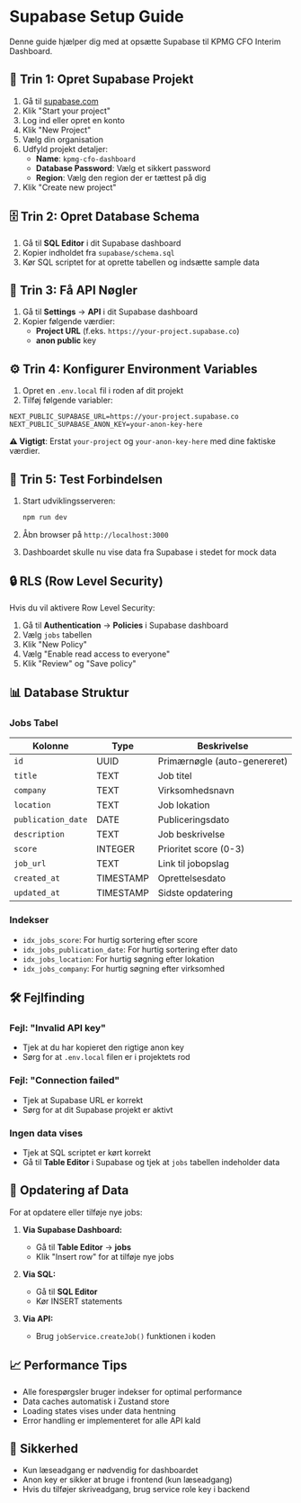 # Supabase Setup Guide

Denne guide hjælper dig med at opsætte Supabase til KPMG CFO Interim Dashboard.

## 🚀 Trin 1: Opret Supabase Projekt

1. Gå til [supabase.com](https://supabase.com)
2. Klik "Start your project"
3. Log ind eller opret en konto
4. Klik "New Project"
5. Vælg din organisation
6. Udfyld projekt detaljer:
   - **Name**: `kpmg-cfo-dashboard`
   - **Database Password**: Vælg et sikkert password
   - **Region**: Vælg den region der er tættest på dig
7. Klik "Create new project"

## 🗄️ Trin 2: Opret Database Schema

1. Gå til **SQL Editor** i dit Supabase dashboard
2. Kopier indholdet fra `supabase/schema.sql`
3. Kør SQL scriptet for at oprette tabellen og indsætte sample data

## 🔑 Trin 3: Få API Nøgler

1. Gå til **Settings** → **API** i dit Supabase dashboard
2. Kopier følgende værdier:
   - **Project URL** (f.eks. `https://your-project.supabase.co`)
   - **anon public** key

## ⚙️ Trin 4: Konfigurer Environment Variables

1. Opret en `.env.local` fil i roden af dit projekt
2. Tilføj følgende variabler:

```env
NEXT_PUBLIC_SUPABASE_URL=https://your-project.supabase.co
NEXT_PUBLIC_SUPABASE_ANON_KEY=your-anon-key-here
```

**⚠️ Vigtigt**: Erstat `your-project` og `your-anon-key-here` med dine faktiske værdier.

## 🧪 Trin 5: Test Forbindelsen

1. Start udviklingsserveren:
   ```bash
   npm run dev
   ```

2. Åbn browser på `http://localhost:3000`
3. Dashboardet skulle nu vise data fra Supabase i stedet for mock data

## 🔒 RLS (Row Level Security)

Hvis du vil aktivere Row Level Security:

1. Gå til **Authentication** → **Policies** i Supabase dashboard
2. Vælg `jobs` tabellen
3. Klik "New Policy"
4. Vælg "Enable read access to everyone"
5. Klik "Review" og "Save policy"

## 📊 Database Struktur

### Jobs Tabel

| Kolonne | Type | Beskrivelse |
|---------|------|-------------|
| `id` | UUID | Primærnøgle (auto-genereret) |
| `title` | TEXT | Job titel |
| `company` | TEXT | Virksomhedsnavn |
| `location` | TEXT | Job lokation |
| `publication_date` | DATE | Publiceringsdato |
| `description` | TEXT | Job beskrivelse |
| `score` | INTEGER | Prioritet score (0-3) |
| `job_url` | TEXT | Link til jobopslag |
| `created_at` | TIMESTAMP | Oprettelsesdato |
| `updated_at` | TIMESTAMP | Sidste opdatering |

### Indekser

- `idx_jobs_score`: For hurtig sortering efter score
- `idx_jobs_publication_date`: For hurtig sortering efter dato
- `idx_jobs_location`: For hurtig søgning efter lokation
- `idx_jobs_company`: For hurtig søgning efter virksomhed

## 🛠️ Fejlfinding

### Fejl: "Invalid API key"
- Tjek at du har kopieret den rigtige anon key
- Sørg for at `.env.local` filen er i projektets rod

### Fejl: "Connection failed"
- Tjek at Supabase URL er korrekt
- Sørg for at dit Supabase projekt er aktivt

### Ingen data vises
- Tjek at SQL scriptet er kørt korrekt
- Gå til **Table Editor** i Supabase og tjek at `jobs` tabellen indeholder data

## 🔄 Opdatering af Data

For at opdatere eller tilføje nye jobs:

1. **Via Supabase Dashboard:**
   - Gå til **Table Editor** → **jobs**
   - Klik "Insert row" for at tilføje nye jobs

2. **Via SQL:**
   - Gå til **SQL Editor**
   - Kør INSERT statements

3. **Via API:**
   - Brug `jobService.createJob()` funktionen i koden

## 📈 Performance Tips

- Alle forespørgsler bruger indekser for optimal performance
- Data caches automatisk i Zustand store
- Loading states vises under data hentning
- Error handling er implementeret for alle API kald

## 🔐 Sikkerhed

- Kun læseadgang er nødvendig for dashboardet
- Anon key er sikker at bruge i frontend (kun læseadgang)
- Hvis du tilføjer skriveadgang, brug service role key i backend 